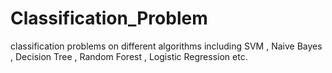 # Classification_Problem
classification problems on different algorithms including SVM , Naive Bayes , Decision Tree , Random Forest , Logistic Regression etc.
